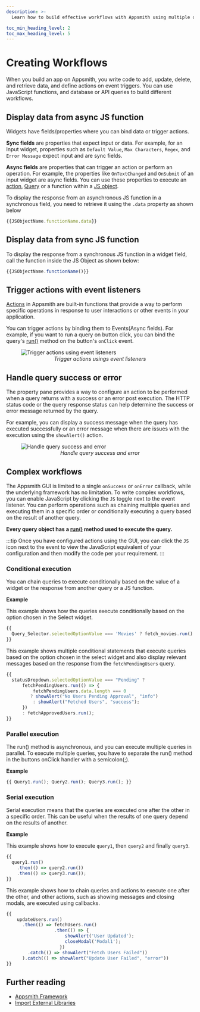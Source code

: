 ```yaml
---
description: >-
  Learn how to build effective workflows with Appsmith using multiple queries and execute them in the serial, parallel or conditional manner and programming widgets for smooth user interaction.

toc_min_heading_level: 2
toc_max_heading_level: 5
---
```


# Creating Workflows

When you build an app on Appsmith, you write code to add, update, delete, and retrieve data, and define actions on event triggers. You can use JavaScript functions, and database or API queries to build different workflows.

## Display data from async JS function

Widgets have fields/properties where you can bind data or trigger actions.

**Sync fields** are properties that expect input or data. For example, for an Input widget, properties such as `Default Value`, `Max Characters`, `Regex`, and `Error Message` expect input and are sync fields.

**Async fields** are properties that can trigger an action or perform an operation. For example, the properties like `OnTextChanged` and `OnSubmit` of an input widget are async fields. You can use these properties to execute an [action](/reference/appsmith-framework/widget-actions), [Query](/core-concepts/data-access-and-binding/querying-a-database#running-a-query) or a function within a [JS object](/core-concepts/writing-code/javascript-editor-beta).

To display the response from an asynchronous JS function in a synchronous field, you need to retrieve it using the  `.data` property as shown below

```javascript
{{JSObjectName.functionName.data}}
```

 <VideoEmbed host="youtube" videoId="yn_8gs5w04g" title="Display response from async function in widget field" caption="Display response from async function in widget field"/> 

## Display data from sync JS function
To display the response from a synchronous JS function in a widget field, call the function inside the JS Object as shown below:

``` javascript
{{JSObjectName.functionName()}}
```

## Trigger actions with event listeners
[Actions](/reference/appsmith-framework/widget-actions) in Appsmith are built-in functions that provide a way to perform specific operations in response to user interactions or other events in your application. 

You can trigger actions by binding them to Events(Async fields). For example, if you want to run a query on button click, you can bind the query's [run()](/reference/appsmith-framework/query-object#run) method on the button's `onClick` event.

<figure>
  <img src="/img/trigger-action-on-events.png" style= {{width:"700px", height:"auto"}} alt="Trigger actions using event listeners"/>
  <figcaption align = "center"><i>Trigger actions usings event listeners</i></figcaption>
</figure>

## Handle query success or error

The property pane provides a way to configure an action to be performed when a query returns with a success or an error post execution. The HTTP status code or the query response status can help determine the success or error message returned by the query.

For example, you can display a success message when the query has executed successfully or an error message when there are issues with the execution using the `showAlert()` action.

<figure>
  <img src="/img/handle-query-success-error.png" style= {{width:"700px", height:"auto"}} alt="Handle query success and error"/>
  <figcaption align = "center"><i>Handle query success and error</i></figcaption>
</figure>


## Complex workflows

The Appsmith GUI is limited to a single `onSuccess` or `onError` callback, while the underlying framework has no limitation. To write complex workflows, you can enable JavaScript by clicking the `JS` toggle next to the event listener. You can perform operations such as chaining multiple queries and executing them in a specific order or conditionally executing a query based on the result of another query. 

**Every query object has a [run()](/reference/appsmith-framework/query-object#run) method used to execute the query.**

:::tip
Once you have configured actions using the GUI, you can click the `JS` icon next to the event to view the JavaScript equivalent of your configuration and then modify the code per your requirement.
:::

### Conditional execution
You can chain queries to execute conditionally based on the value of a widget or the response from another query or a JS function. 

**Example**

This example shows how the queries execute conditionally based on the option chosen in the Select widget.

```javascript
{{
  Query_Selector.selectedOptionValue === 'Movies' ? fetch_movies.run() : fetch_users.run();
}}

```

This example shows multiple conditional statements that execute queries based on the option chosen in the select widget and also display relevant messages based on the response from the `fetchPendingUsers` query.

```javascript
{{ 
  statusDropdown.selectedOptionValue === "Pending" ?
      fetchPendingUsers.run(() => {
          fetchPendingUsers.data.length === 0 
         ? showAlert("No Users Pending Approval", "info") 
          : showAlert("Fetched Users", "success");
      }) 
      : fetchApprovedUsers.run();
}}
```

### Parallel execution

The run() method is asynchronous, and you can execute multiple queries in parallel. To execute multiple queries, you have to separate the run() method in the buttons onClick handler with a semicolon(;). 

**Example**

```javascript
{{ Query1.run(); Query2.run(); Query3.run(); }}
```

### Serial execution
Serial execution means that the queries are executed one after the other in a specific order. This can be useful when the results of one query depend on the results of another.

**Example**

This example shows how to execute `query1`, then `query2` and finally `query3`.

```javascript
{{
  query1.run()
    .then(() => query2.run())
    .then(() => query3.run());
}}
```

This example shows how to chain queries and actions to execute one after the other, and other actions, such as showing messages and closing modals, are executed using callbacks.

```javascript
{{ 
    updateUsers.run()
      .then(() => fetchUsers.run()
                  .then(() => { 
                      showAlert('User Updated'); 
                      closeModal('Modal1'); 
                    })
        .catch(() => showAlert("Fetch Users Failed"))
      ).catch(() => showAlert("Update User Failed", "error")) 
}}
```

## Further reading
* [Appsmith Framework](/reference/appsmith-framework/)
* [Import External Libraries](/core-concepts/writing-code/ext-libraries) 

